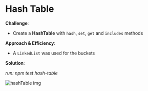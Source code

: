 # Hash Table

<!-- [**Hash Table**](./hash-table.js) -->

**Challenge**:
  - Create a **HashTable** with `hash`, `set`, `get` and `includes` methods

**Approach & Efficiency**: 
  - A `LinkedList` was used for the buckets 

**Solution**:

*run: npm test hash-table*

![hashTable img](../../assets/hash-table.png)